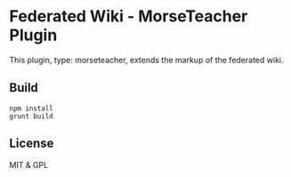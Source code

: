 # Federated Wiki - MorseTeacher Plugin

This plugin, type: morseteacher, extends the markup of the federated wiki.

## Build

    npm install
    grunt build

## License

MIT & GPL

